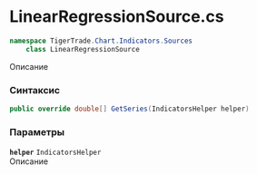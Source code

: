 
# LinearRegressionSource.cs
```csharp
namespace TigerTrade.Chart.Indicators.Sources  
    class LinearRegressionSource
```

Описание

### Синтаксис
```csharp
public override double[] GetSeries(IndicatorsHelper helper)
```

### Параметры
**`helper`** `IndicatorsHelper`  
 Описание  
  

                    
                    